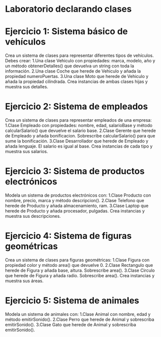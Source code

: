 # Laboratorio declarando clases

# Ejercicio 1: Sistema básico de vehículos
Crea un sistema de clases para representar diferentes tipos de vehículos. Debes crear:
1.Una clase Vehiculo con propiedades: marca, modelo, año y un
método obtenerDetalles() que devuelva un string con toda la información.
2.Una clase Coche que herede de Vehiculo y añada la propiedad numeroPuertas.
3.Una clase Moto que herede de Vehiculo y añada la propiedad cilindrada.
Crea instancias de ambas clases hijas y muestra sus detalles.

# Ejercicio 2: Sistema de empleados
Crea un sistema de clases para representar empleados de una empresa:
1.Clase Empleado con propiedades: nombre, edad, salarioBase y
método calcularSalario() que devuelve el salario base.
2.Clase Gerente que herede de Empleado y añada bonificacion.
Sobrescribe calcularSalario() para que sume la bonificación.
3.Clase Desarrollador que herede de Empleado y añada lenguaje. El salario es igual al base.
Crea instancias de cada tipo y muestra sus salarios.

# Ejercicio 3: Sistema de productos electrónicos
Modela un sistema de productos electrónicos con:
1.Clase Producto con nombre, precio, marca y método descripcion().
2.Clase Telefono que herede de Producto y añada almacenamiento, ram.
3.Clase Laptop que herede de Producto y añada procesador, pulgadas.
Crea instancias y muestra sus descripciones.

# Ejercicio 4: Sistema de figuras geométricas
Crea un sistema de clases para figuras geométricas:
1.Clase Figura con propiedad color y método area() que devuelve 0.
2.Clase Rectangulo que herede de Figura y añada base, altura. Sobrescribe area().
3.Clase Circulo que herede de Figura y añada radio. Sobrescribe area().
Crea instancias y muestra sus áreas.

# Ejercicio 5: Sistema de animales
Modela un sistema de animales con:
1.Clase Animal con nombre, edad y método emitirSonido().
2.Clase Perro que herede de Animal y sobrescriba emitirSonido().
3.Clase Gato que herede de Animal y sobrescriba emitirSonido().